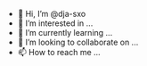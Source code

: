 - 👋 Hi, I’m @dja-sxo
- 👀 I’m interested in ...
- 🌱 I’m currently learning ...
- 💞️ I’m looking to collaborate on ...
- 📫 How to reach me ...

<!---
dja-sxo/dja-sxo is a ✨ special ✨ repository because its `README.md` (this file) appears on your GitHub profile.
You can click the Preview link to take a look at your changes.
--->

